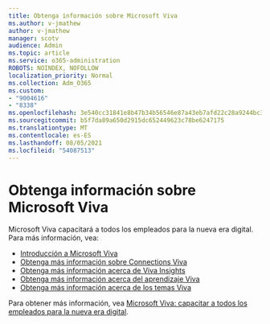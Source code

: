 ```yaml
---
title: Obtenga información sobre Microsoft Viva
ms.author: v-jmathew
author: v-jmathew
manager: scotv
audience: Admin
ms.topic: article
ms.service: o365-administration
ROBOTS: NOINDEX, NOFOLLOW
localization_priority: Normal
ms.collection: Adm_O365
ms.custom:
- "9004616"
- "8338"
ms.openlocfilehash: 3e540cc31841e8b47b34b56546e87a43eb7afd22c28a9244bc3016e9937b087c
ms.sourcegitcommit: b5f7da89a650d2915dc652449623c78be6247175
ms.translationtype: MT
ms.contentlocale: es-ES
ms.lasthandoff: 08/05/2021
ms.locfileid: "54087513"
---
```

# <a name="learn-about-microsoft-viva"></a>Obtenga información sobre Microsoft Viva

Microsoft Viva capacitará a todos los empleados para la nueva era digital. Para más información, vea:

- [Introducción a Microsoft Viva](https://www.microsoft.com/microsoft-viva/overview)
- [Obtenga más información sobre Connections Viva](https://aka.ms/VivaConnectionsBlog/)
- [Obtenga más información acerca de Viva Insights](https://aka.ms/VivaInsightsBlog)
- [Obtenga más información acerca del aprendizaje Viva](https://aka.ms/VivaLearningBlog)
- [Obtenga más información acerca de los temas Viva](https://aka.ms/viva/topics/blog)

Para obtener más información, vea [Microsoft Viva: capacitar a todos los empleados para la nueva era digital](https://www.microsoft.com/microsoft-365/blog/2021/02/04/microsoft-viva-empowering-every-employee-for-the-new-digital-age/).
